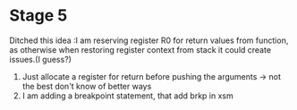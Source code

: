 # Stage 5
Ditched this idea :I am reserving register R0 for return values from function, as otherwise when restoring register context from stack it could create issues.(I guess?) 

1. Just allocate a register for return before pushing the arguments -> not the best don't know of better ways
2. I am adding a breakpoint statement, that add brkp in xsm


